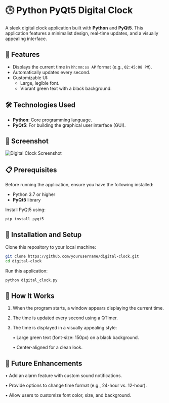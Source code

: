 # 🕒 Python PyQt5 Digital Clock

A sleek digital clock application built with **Python** and **PyQt5**. This application features a minimalist design, real-time updates, and a visually appealing interface.

## 🚀 Features
- Displays the current time in `hh:mm:ss AP` format (e.g., `02:45:08 PM`).
- Automatically updates every second.
- Customizable UI:
  - Large, legible font.
  - Vibrant green text with a black background.

## 🛠️ Technologies Used
- **Python**: Core programming language.
- **PyQt5**: For building the graphical user interface (GUI).

## 📸 Screenshot
![Digital Clock Screenshot](path/to/screenshot.png)

## 📋 Prerequisites
Before running the application, ensure you have the following installed:
- Python 3.7 or higher
- **PyQt5** library
  

Install PyQt5 using:
```bash
pip install pyqt5
```
## 🔧 Installation and Setup
Clone this repository to your local machine:

```bash
git clone https://github.com/yourusername/digital-clock.git
cd digital-clock
```

Run this application: 
```bash
python digital_clock.py
```


## 🚀 How It Works

1.	When the program starts, a window appears displaying the current time.
2.	The time is updated every second using a QTimer.
3.	The time is displayed in a visually appealing style:
   
	  •	Large green text (font-size: 150px) on a black background.
  	
	  •	Center-aligned for a clean look.

## 🔮 Future Enhancements

•	Add an alarm feature with custom sound notifications.

•	Provide options to change time format (e.g., 24-hour vs. 12-hour).

•	Allow users to customize font color, size, and background.

